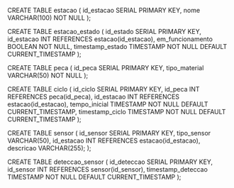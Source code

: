 
CREATE TABLE estacao (
    id_estacao SERIAL PRIMARY KEY,
    nome VARCHAR(100) NOT NULL
);

CREATE TABLE estacao_estado (
    id_estado SERIAL PRIMARY KEY,
    id_estacao INT REFERENCES estacao(id_estacao),
    em_funcionamento BOOLEAN NOT NULL,
    timestamp_estado TIMESTAMP NOT NULL DEFAULT CURRENT_TIMESTAMP
);

CREATE TABLE peca (
    id_peca SERIAL PRIMARY KEY,
    tipo_material VARCHAR(50) NOT NULL
);

CREATE TABLE ciclo (
    id_ciclo SERIAL PRIMARY KEY,
    id_peca INT REFERENCES peca(id_peca),
    id_estacao INT REFERENCES estacao(id_estacao),
    tempo_inicial TIMESTAMP NOT NULL DEFAULT CURRENT_TIMESTAMP,
    timestamp_ciclo TIMESTAMP NOT NULL DEFAULT CURRENT_TIMESTAMP
);


CREATE TABLE sensor (
    id_sensor SERIAL PRIMARY KEY,
    tipo_sensor VARCHAR(50),
    id_estacao INT REFERENCES estacao(id_estacao),
    descricao VARCHAR(255);
);


CREATE TABLE deteccao_sensor (
    id_deteccao SERIAL PRIMARY KEY,
    id_sensor INT REFERENCES sensor(id_sensor),
    timestamp_deteccao TIMESTAMP NOT NULL DEFAULT CURRENT_TIMESTAMP
);


